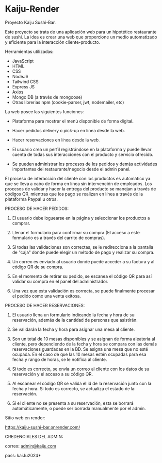 # Kaiju-Render
Proyecto Kaiju Sushi-Bar.

Este proyecto se trata de una aplicación web para un hipotético restaurante de sushi.
La idea es crear una web que proporcione un medio automatizado y eficiente para la interacción cliente-producto.

Herramientas utilizadas:

- JavaScript
- HTML
- CSS
- NodeJS
- Tailwind CSS
- Express JS
- Axios
- Mongo DB (a través de mongoose)
- Otras librerias npm (cookie-parser, jwt, nodemailer, etc)


La web posee las siguientes funciones:


- Plataforma para mostrar el menú disponible de forma digital.

- Hacer pedidos delivery o pick-up en línea desde la web.

- Hacer reservaciones en línea desde la web.

- El usuario crea un perfil registrándose en la plataforma y puede llevar cuenta de todas sus interacciones con el producto y servicio ofrecido.

- Se pueden administrar los procesos de los pedidos y demás actividades importantes del restaurante/negocio desde el admin panel.



El proceso de interacción del cliente con los productos es automático ya que se lleva a cabo de forma en línea sin intervención de empleados. Los procesos de validar y hacer la entrega del producto se manejan a través de códigos QR, mientras que los pago se realizan en línea a través de la plataforma Paypal u otros.



PROCESO DE HACER PEDIDOS:

1. El usuario debe loguearse en la página y seleccionar los productos a comprar.

2. Llenar el formulario para confirmar su compra (El acceso a este formulario es a través del carrito de compras).

3. Si todas las validaciones son correctas, se le redirecciona a la pantalla de "caja" donde puede elegir un método de pago y realizar su compra.

4. Un correo es enviado al usuario donde puede acceder a su factura y al código QR de su compra.

5. En el momento de retirar su pedido, se escanea el código QR para así validar su compra en el panel del administrador.

6. Una vez que esta validación es correcta, se puede finalmente procesar el pedido como una venta exitosa.




PROCESO DE HACER RESERVACIONES:

1. El usuario llena un formulario indicando la fecha y hora de su reservación, además de la cantidad de personas que asistirán.

2. Se validarán la fecha y hora para asignar una mesa al cliente.

3. Son un total de 10 mesas disponibles y se asignan de forma aleatoria al cliente, pero dependiendo de la fecha y hora se compara con las demás reservaciones guardadas en la BD. Se asigna una mesa que no esté ocupada. En el caso de que las 10 mesas estén ocupadas para esa fecha y rango de horas, se le notifica al cliente.

4. Si todo es correcto, se envía un correo al cliente con los datos de su reservación y el acceso a su código QR.

5. Al escanear el código QR se valida el id de la reservación junto con la fecha y hora. Si todo es correcto, se actualiza el estado de la reservación.

6. Si el cliente no se presenta a su reservación, esta se borrará automáticamente, o puede ser borrada manualmente por el admin.


Sitio web en render:

https://kaiju-sushi-bar.onrender.com/


CREDENCIALES DEL ADMIN:

correo: admin@kaiju.com

pass: kaiJu2024*

